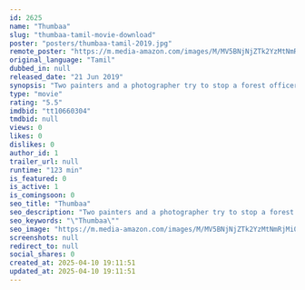 ```yaml
---
id: 2625
name: "Thumbaa"
slug: "thumbaa-tamil-movie-download"
poster: "posters/thumbaa-tamil-2019.jpg"
remote_poster: "https://m.media-amazon.com/images/M/MV5BNjNjZTk2YzMtNmRjMi00M2FlLTlmZTYtYzUyMmE5NmIwZWIzXkEyXkFqcGdeQXVyMTEzNzg0Mjkx._V1_SX300.jpg"
original_language: "Tamil"
dubbed_in: null
released_date: "21 Jun 2019"
synopsis: "Two painters and a photographer try to stop a forest officer from poaching a tiger."
type: "movie"
rating: "5.5"
imdbid: "tt10660304"
tmdbid: null
views: 0
likes: 0
dislikes: 0
author_id: 1
trailer_url: null
runtime: "123 min"
is_featured: 0
is_active: 1
is_comingsoon: 0
seo_title: "Thumbaa"
seo_description: "Two painters and a photographer try to stop a forest officer from poaching a tiger."
seo_keywords: "\"Thumbaa\""
seo_image: "https://m.media-amazon.com/images/M/MV5BNjNjZTk2YzMtNmRjMi00M2FlLTlmZTYtYzUyMmE5NmIwZWIzXkEyXkFqcGdeQXVyMTEzNzg0Mjkx._V1_SX300.jpg"
screenshots: null
redirect_to: null
social_shares: 0
created_at: 2025-04-10 19:11:51
updated_at: 2025-04-10 19:11:51
---
```



